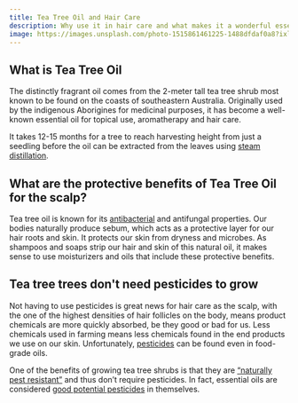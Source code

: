 ```yaml
---
title: Tea Tree Oil and Hair Care
description: Why use it in hair care and what makes it a wonderful essential oil.
image: https://images.unsplash.com/photo-1515861461225-1488dfdaf0a8?ixlib=rb-1.2.1&ixid=eyJhcHBfaWQiOjEyMDd9&auto=format&fit=crop&w=1000&q=80
---
```


## What is Tea Tree Oil

The distinctly fragrant oil comes from the 2-meter tall tea tree shrub most known to be found on the coasts of southeastern Australia. Originally used by the indigenous Aborigines for medicinal purposes, it has become a well-known essential oil for topical use, aromatherapy and hair care.

It takes 12-15 months for a tree to reach harvesting height from just a seedling before the oil can be extracted from the leaves using [steam distillation](https://ultranl.com/products/tea-tree-oil-south-africa).

## What are the protective benefits of Tea Tree Oil for the scalp?

Tea tree oil is known for its [antibacterial](https://www.sciencedirect.com/science/article/abs/pii/S0378874121007959) and antifungal properties. Our bodies naturally produce sebum, which acts as a protective layer for our hair roots and skin. It protects our skin from dryness and microbes. As shampoos and soaps strip our hair and skin of this natural oil, it makes sense to use moisturizers and oils that include these protective benefits. 

## Tea tree trees don't need pesticides to grow

Not having to use pesticides is great news for hair care as the scalp, with the one of the highest densities of hair follicles on the body, means product chemicals are more quickly absorbed, be they good or bad for us. Less chemicals used in farming means less chemicals found in the end products we use on our skin. Unfortunately, [pesticides](https://www.sciencedirect.com/science/article/abs/pii/S030881460800784X.) can be found even in food-grade oils. 

One of the benefits of growing tea tree shrubs is that they are [“naturally pest resistant”](https://www.farmersweekly.co.za/crops/field-crops/a-successful-switch-from-grain-to-tea-tree-oil/) and thus don’t require pesticides. In fact, essential oils are considered [good potential pesticides](https://www.ncbi.nlm.nih.gov/pmc/articles/PMC7143296/) in themselves. 

